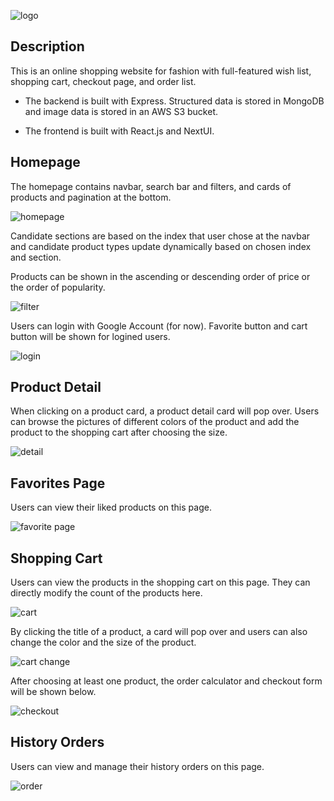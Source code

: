 ![logo](./images/logo.png)

## Description

This is an online shopping website for fashion with full-featured wish list, shopping cart, checkout page, and order list.

- The backend is built with Express. Structured data is stored in MongoDB and image data is stored in an AWS S3 bucket.

- The frontend is built with React.js and NextUI.

## Homepage

The homepage contains navbar, search bar and filters, and cards of products and pagination at the bottom.

![homepage](./images/homepage.png)

Candidate sections are based on the index that user chose at the navbar and candidate product types update dynamically based on chosen index and section.

Products can be shown in the ascending or descending order of price or the order of popularity.

![filter](./images/filter.png)

Users can login with Google Account (for now). Favorite button and cart button will be shown for logined users.

![login](./images/favorite.png)

## Product Detail

When clicking on a product card, a product detail card will pop over. Users can browse the pictures of different colors of the product and add the product to the shopping cart after choosing the size.

![detail](./images/detail.png)

## Favorites Page

Users can view their liked products on this page.

![favorite page](./images/favorite%20page.png)

## Shopping Cart

Users can view the products in the shopping cart on this page. They can directly modify the count of the products here.

![cart](./images/cart.png)

By clicking the title of a product, a card will pop over and users can also change the color and the size of the product.

![cart change](./images/cart%20change.png)

After choosing at least one product, the order calculator and checkout form will be shown below.

![checkout](./images/checkout.png)

## History Orders

Users can view and manage their history orders on this page.

![order](./images/order.png)